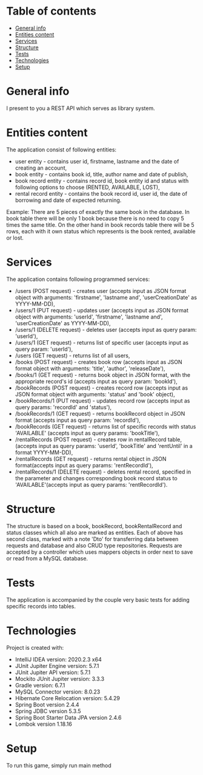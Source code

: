 # Table of contents
* [General info](#general-info)
* [Entities content](#entities-content)
* [Services](#services)
* [Structure](#structure)
* [Tests](#tests)
* [Technologies](#technologies)
* [Setup](#setup)

# General info
I present to you a REST API which serves as library system.

# Entities content
The application consist of following entities:
* user entity - contains user id, firstname, lastname and the date of creating an account,
* book entity - contains book id, title, author name and date of publish,
* book record entity - contains record id, book entity id and status with following options to choose (RENTED, 
  AVAILABLE, LOST),
* rental record entity - contains the book record id, user id, the date of borrowing and date of expected returning.

Example: There are 5 pieces of exactly the same book in the database. In book table there will be only 1 book because 
there is no need to copy 5 times the same title. On the other hand in book records table there will be 5 rows, each with
it own status which represents is the book rented, available or lost.

# Services
The application contains following programmed services:
* /users (POST request) - creates user (accepts input as JSON format object with arguments: 'firstname', 'lastname and', 
  'userCreationDate' as YYYY-MM-DD),
* /users/1 (PUT request) - updates user (accepts input as JSON format object with arguments: 'userId', 'firstname', 
  'lastname and', 'userCreationDate' as YYYY-MM-DD),
* /users/1 (DELETE request) - deletes user (accepts input as query param: 'userId'),
* /users/1 (GET request) - returns list of specific user (accepts input as query param: 'userId'),
* /users (GET request) - returns list of all users,
* /books (POST request) - creates book row (accepts input as JSON format object with arguments: 'title', 'author', 
  'releaseDate'),
* /books/1 (GET request) - returns book object in JSON format, with the appropriate record's id (accepts input as query 
  param: 'bookId'),
* /bookRecords (POST request) - creates record row (accepts input as JSON format object with arguments: 'status' and 
  'book' object),
* /bookRecords/1 (PUT request) - updates record row (accepts input as query params: 'recordId' and 'status'),
* /bookRecords/1 (GET request) -  returns bookRecord object in JSON format (accepts input as query param: 'recordId'),
* /bookRecords (GET request) - returns list of specific records with status 'AVAILABLE' (accepts input as query params: 
  'bookTitle'),
* /rentalRecords (POST request) - creates row in rentalRecord table, (accepts input as query params: 'userId', 
  'bookTitle' and 'rentUntil' in a format YYYY-MM-DD),
* /rentalRecords (GET request) - returns rental object in JSON format(accepts input as query params: 'rentRecordId'),
* /rentalRecords/1 (DELETE request) - deletes rental record, specified in the parameter and changes corresponding book 
  record status to 'AVAILABLE'(accepts input as query params: 'rentRecordId').

# Structure
The structure is based on a book, bookRecord, bookRentalRecord and status classes which all also are marked as entities.
Each of above has second class, marked with a note 'Dto' for transferring data between requests and database and also
CRUD type repositories. Requests are accepted by a controller which uses mappers objects in order next to save or read 
from a MySQL database.

# Tests
The application is accompanied by the couple very basic tests for adding specific records into tables. 

# Technologies
Project is created with:
* IntelliJ IDEA version: 2020.2.3 x64
* JUnit Jupiter Engine version: 5.7.1
* JUnit Jupiter API version: 5.7.1
* Mockito JUnit Jupiter version: 3.3.3
* Gradle version: 6.7.1
* MySQL Connector version: 8.0.23
* Hibernate Core Relocation version: 5.4.29
* Spring Boot version 2.4.4
* Spring JDBC version 5.3.5
* Spring Boot Starter Data JPA version 2.4.6
* Lombok version 1.18.16

# Setup
To run this game, simply run main method

